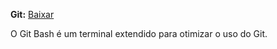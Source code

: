 **Git:** [Baixar](https://git-scm.com/downloads)

O Git Bash é um terminal extendido para otimizar o uso do Git.